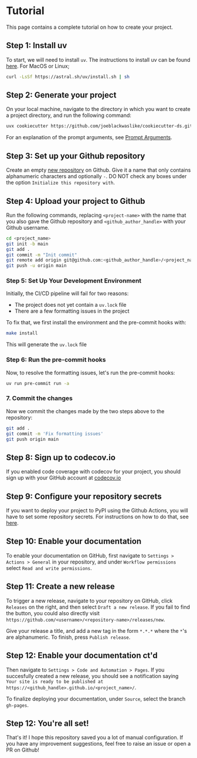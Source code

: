 # Tutorial

This page contains a complete tutorial on how to create your project.

## Step 1: Install uv

To start, we will need to install `uv`. The instructions to install uv can be found
[here](https://docs.astral.sh/uv/#getting-started). For MacOS or Linux;

```bash
curl -LsSf https://astral.sh/uv/install.sh | sh
```

## Step 2: Generate your project

On your local machine, navigate to the directory in which you want to
create a project directory, and run the following command:

```bash
uvx cookiecutter https://github.com/joeblackwaslike/cookiecutter-ds.git
```

For an explanation of the prompt arguments, see
[Prompt Arguments](../prompt_arguments).

## Step 3: Set up your Github repository

Create an empty [new repository](https://github.com/new) on Github. Give
it a name that only contains alphanumeric characters and optionally `-`.
DO NOT check any boxes under the option `Initialize this repository
with`.

## Step 4: Upload your project to Github

Run the following commands, replacing `<project-name>` with the name
that you also gave the Github repository and `<github_author_handle>`
with your Github username.

```bash
cd <project_name>
git init -b main
git add .
git commit -m "Init commit"
git remote add origin git@github.com:<github_author_handle>/<project_name>.git
git push -u origin main
```

### Step 5: Set Up Your Development Environment

Initially, the CI/CD pipeline will fail for two reasons:

- The project does not yet contain a `uv.lock` file
- There are a few formatting issues in the project

To fix that, we first install the environment and the pre-commit hooks with:

```bash
make install
```

This will generate the `uv.lock` file

### Step 6: Run the pre-commit hooks

Now, to resolve the formatting issues, let's run the pre-commit hooks:

```bash
uv run pre-commit run -a
```

### 7. Commit the changes

Now we commit the changes made by the two steps above to the repository:

```bash
git add .
git commit -m 'Fix formatting issues'
git push origin main
```

## Step 8: Sign up to codecov.io

If you enabled code coverage with codecov for your project, you should sign up with your GitHub account at [codecov.io](https://about.codecov.io/language/python/)

## Step 9: Configure your repository secrets

If you want to deploy your project to PyPI using the
Github Actions, you will have to set some repository secrets. For
instructions on how to do that, see [here](./features/publishing.md#set-up-for-pypi).

## Step 10: Enable your documentation

To enable your documentation on GitHub, first navigate to `Settings > Actions > General` in your repository, and under `Workflow permissions` select `Read and write permissions`.

## Step 11: Create a new release

To trigger a new release, navigate to your repository on GitHub, click `Releases` on the right, and then select `Draft
a new release`. If you fail to find the button, you could also directly visit
`https://github.com/<username>/<repository-name>/releases/new`.

Give your release a title, and add a new tag in the form `*.*.*` where the
`*`'s are alphanumeric. To finish, press `Publish release`.

## Step 12: Enable your documentation ct'd

Then navigate to `Settings > Code and Automation > Pages`. If you succesfully created a new release,
you should see a notification saying ` Your site is ready to be published at https://<github_handle>.github.io/<project_name>/`.

To finalize deploying your documentation, under `Source`, select the branch `gh-pages`.

## Step 12: You're all set!

That's it! I hope this repository saved you a lot of manual configuration. If you have any improvement suggestions, feel
free to raise an issue or open a PR on Github!
